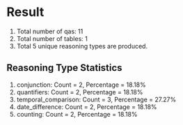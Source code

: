 # Result<br/>
1. Total number of qas: 11<br/>
2. Total number of tables: 1<br/>
3. Total 5 unique reasoning types are produced.<br/>
## **Reasoning Type Statistics**<br/>
1. conjunction: Count = 2, Percentage = 18.18%<br/>
2. quantifiers: Count = 2, Percentage = 18.18%<br/>
3. temporal_comparison: Count = 3, Percentage = 27.27%<br/>
4. date_difference: Count = 2, Percentage = 18.18%<br/>
5. counting: Count = 2, Percentage = 18.18%<br/>
